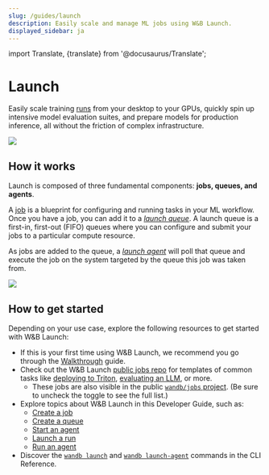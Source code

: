 ```yaml
---
slug: /guides/launch
description: Easily scale and manage ML jobs using W&B Launch.
displayed_sidebar: ja
---
```

import Translate, {translate} from '@docusaurus/Translate';

# Launch

Easily scale training [runs](../runs/intro.md) from your desktop to your GPUs, quickly spin up intensive model evaluation suites, and prepare models for production inference, all without the friction of complex infrastructure.

![](/images/launch/ready_to_launch.png)

## How it works

Launch is composed of three fundamental components: **jobs, queues, and agents**.

A [job](./create-job.md) is a blueprint for configuring and running tasks in your ML workflow.  Once you have a job, you can add it to a [*launch queue*](./create-queue.md). A launch queue is a first-in, first-out (FIFO) queues where you can configure and submit your jobs to a particular compute resource. 

<!-- ![](/images/launch/mlOps_flow.png) -->

As jobs are added to the queue, a [*launch agent*](./run-agent.md) will poll that queue and execute the job on the system targeted by the queue this job was taken from.

<!-- ![](/images/launch/ml_user_flow.png) -->

![](/images/launch/Launch_Diagram.png)


## How to get started

Depending on your use case, explore the following resources to get started with W&B Launch:

* If this is your first time using W&B Launch, we recommend you go through the [Walkthrough](./walkthrough.md) guide.
* Check out the W&B Launch [public jobs repo](https://github.com/wandb/launch-jobs) for templates of common tasks like [deploying to Triton](https://github.com/wandb/launch-jobs/tree/main/jobs/deploy_to_nvidia_triton), [evaluating an LLM](https://github.com/wandb/launch-jobs/tree/main/jobs/openai_evals), or more. 
    * These jobs are also visible in the public [`wandb/jobs` project](https://wandb.ai/wandb/jobs/jobs). (Be sure to uncheck the toggle to see the full list.)
* Explore topics about W&B Launch in this Developer Guide, such as:
    * [Create a job](./create-job.md)
    * [Create a queue](./create-queue.md)
    * [Start an agent](./run-agent.md)
    * [Launch a run](./launch-jobs.md)
    * [Run an agent](./run-agent.md)  
* Discover the [`wandb launch`](../../ref/cli/wandb-launch.md) and [`wandb launch-agent`](../../ref/cli/wandb-launch-agent.md) commands in the CLI Reference.
